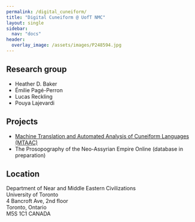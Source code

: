 ```yaml
---
permalink: /digital_cuneiform/
title: "Digital Cuneiform @ UofT NMC"
layout: single
sidebar:
  nav: "docs"
header:
  overlay_image: /assets/images/P248594.jpg
---
```



## Research group
- Heather D. Baker  
- Émilie Pagé-Perron  
- Lucas Reckling  
- Pouya Lajevardi


## Projects
- [Machine Translation and Automated Analysis of Cuneiform Languages (MTAAC)](https://cdli-gh.github.io/mtaac/)    
- The Prosopography of the Neo-Assyrian Empire Online (database in preparation)

## Location
Department of Near and Middle Eastern Civilizations   
University of Toronto   
4 Bancroft Ave, 2nd floor  
Toronto, Ontario  
M5S 1C1 CANADA  
